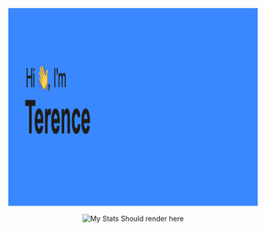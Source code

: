
<img alt="Hi, I'm Terence" src="https://github.com/TerenceGrover/TerenceGrover/blob/main/header.png?raw=true" style="height:400px" />

<p align="center">
  <img alt="My Stats Should render here" src="https://github-readme-stats.vercel.app/api?username=TerenceGrover&count_private=true&theme=transparent&show_icons=true" />
</p>

<!--
**TerenceGrover/TerenceGrover** is a ✨ _special_ ✨ repository because its `README.md` (this file) appears on your GitHub profile.
[![Terence's GitHub stats](https://github-readme-stats.vercel.app/api?username=TerenceGrover&count_private=true&theme=transparent&show_icons=true)](https://github.com/TerenceGrover/github-readme-stats)
Here are some ideas to get you started:

- 🔭 I’m currently working on ...
- 🌱 I’m currently learning ...
- 👯 I’m looking to collaborate on ...
- 🤔 I’m looking for help with ...
- 💬 Ask me about ...
- 📫 How to reach me: ...
- 😄 Pronouns: ...
- ⚡ Fun fact: ...
-->
